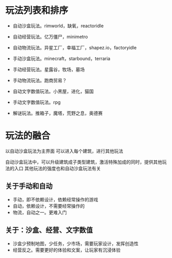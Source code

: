 



# 玩法列表和排序

* 自动沙盒玩法。rimworld，缺氧，reactoridle
* 自动经营玩法。亿万僵尸，minimetro
* 自动物流玩法。异星工厂，幸福工厂，shapez.io，factoryidle
* 手动沙盒玩法。minecraft，starbound，terraria
* 手动经营玩法。星露谷，牧场，墓场
* 手动物流玩法。跑商贸易？

* 自动文字数值玩法。小黑屋，进化，猫国
* 手动文字数值玩法。rpg
* 解谜玩法。推箱子，魔塔，荒野之息，奥德赛


# 玩法的融合

以自动沙盒玩法为主界面
可以进入每个建筑，进行其他玩法

自动沙盒玩法中，可以升级建筑成子类型建筑，激活特殊加成的同时，提供其他玩法的入口
其他玩法的强度也和自动沙盒玩法有关



## 关于手动和自动

* 手动，即不依赖设计，依赖经常操作的游戏
* 自动，依赖设计，不需要经常操作的
* 物流，自动之一。更难入门

## 关于：沙盒、经营、文字数值

* 沙盒少预制地图，少任务，少市场，需要玩家设计，发挥创造性
* 经营反之。需要更好的体验和文案，让玩家有沉浸体验




